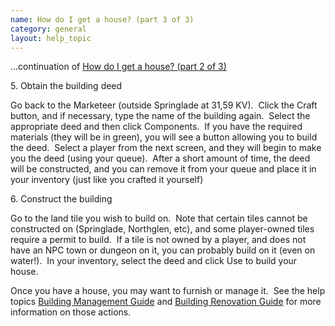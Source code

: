 ```yaml
---
name: How do I get a house? (part 3 of 3)
category: general
layout: help_topic
---
```

...continuation of [How do I get a house? (part 2 of 3)](manualnew.asp?search=714)

5\. Obtain the building deed

  

Go back to the Marketeer (outside Springlade at 31,59 KV).  Click the Craft button, and if necessary, type the name of the building again.  Select the appropriate deed and then click Components.  If you have the required materials (they will be in green), you will see a button allowing you to build the deed.  Select a player from the next screen, and they will begin to make you the deed (using your queue).  After a short amount of time, the deed will be constructed, and you can remove it from your queue and place it in your inventory (just like you crafted it yourself)

  

6\. Construct the building

  

Go to the land tile you wish to build on.  Note that certain tiles cannot be constructed on (Springlade, Northglen, etc), and some player-owned tiles require a permit to build.  If a tile is not owned by a player, and does not have an NPC town or dungeon on it, you can probably build on it (even on water!).  In your inventory, select the deed and click Use to build your house.

  

Once you have a house, you may want to furnish or manage it.  See the help topics [Building Management Guide](manualnew.asp?search=409) and [Building Renovation Guide](manualnew.asp?search=399) for more information on those actions.